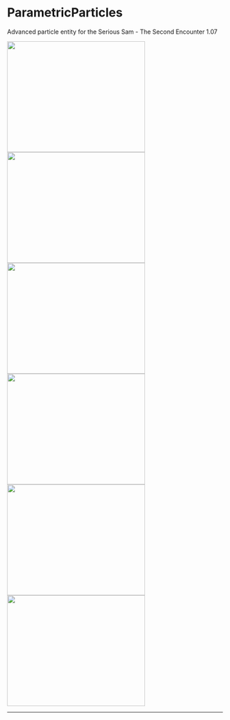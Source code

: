 # ParametricParticles

Advanced particle entity for the Serious Sam - The Second Encounter 1.07

<img width="322" height="258" align="left" src="./Images/Particles_Rain.gif">
<img width="322" height="258" align="left" src="./Images/Particles_FireSmoke.gif">
<img width="322" height="258" align="left" src="./Images/Particles_TreeBirds.gif">
<img width="322" height="258" align="left" src="./Images/Particles_Beams.gif">
<img width="322" height="258" align="left" src="./Images/Particles_MovingShower.gif">
<img width="322" height="258" src="./Images/Particles_AnimatedSprites.gif">

---
